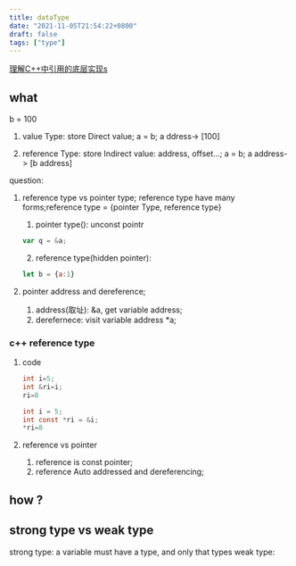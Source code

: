 ```yaml
---
title: dataType
date: "2021-11-05T21:54:22+0800"
draft: false
tags: ["type"]
---
```


[理解C++中引用的底层实现s](https://blog.csdn.net/Mind_V/article/details/78619163)

## what

b = 100

1. value  Type: store Direct value;
    a = b;
    a ddress-> [100]

2. reference Type: store Indirect value: address, offset...;
    a = b;
    a address-> [b address]

question:

1. reference type vs pointer type;
    reference type have many forms;reference type = {pointer Type, reference type}
    1. pointer type(): unconst pointr

    ```go
    var q = &a;
    ```

    2. reference type(hidden pointer):

    ```js
    let b = {a:1}
    ```

2. pointer address and dereference;
   1. address(取址): &a, get variable address;
   2. derefernece: visit variable address *a;

### c++ reference type  

1. code

    ```c
    int i=5;
    int &ri=i;
    ri=8
   ```

    ```c
    int i = 5;
    int const *ri = &i;
    *ri=8
    ```

2. reference vs  pointer
    1. reference is const pointer;
    2. reference Auto  addressed and dereferencing;

## how ?

## strong  type vs weak type

strong type:  a variable must have a type,  and only that types
weak type:
